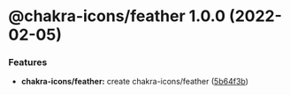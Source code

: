 # @chakra-icons/feather 1.0.0 (2022-02-05)

### Features

- **chakra-icons/feather:** create chakra-icons/feather ([5b64f3b](https://github.com/kodingdotninja/chakra-icons/commit/5b64f3b67c46357edc1a52c850db501af493de91))
